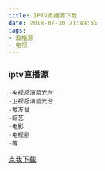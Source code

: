 ```yaml
---
title: IPTV直播源下载
date: 2018-07-30 21:49:55
tags: 
- 直播源
- 电视
---
```

### iptv直播源
```
-央视超清蓝光台
-卫视超清蓝光台
-地方台
-综艺
-电影
-电视剧
-等
```
[点我下载](/ip/iptv直播.txt)
